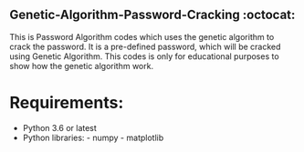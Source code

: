 ## Genetic-Algorithm-Password-Cracking :octocat:
This is Password Algorithm codes which uses the genetic algorithm to crack the password. It is a pre-defined password, which will be cracked using Genetic Algorithm. This codes is only for educational purposes to show how the genetic algorithm work. 

# Requirements:

- Python 3.6 or latest
- Python libraries:
      - numpy
      - matplotlib
    
